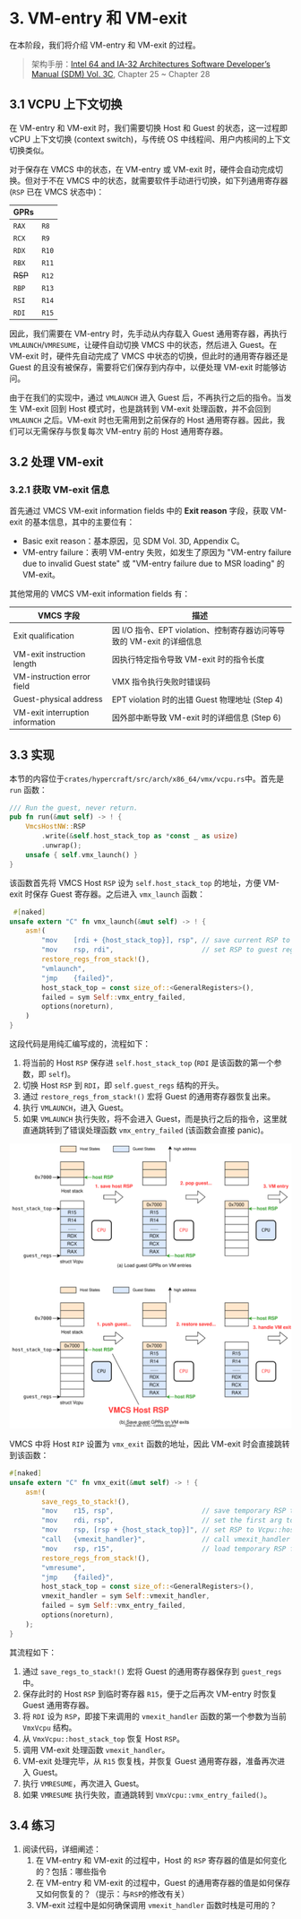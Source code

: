 # 3. VM-entry 和 VM-exit

在本阶段，我们将介绍 VM-entry 和 VM-exit 的过程。

> 架构手册：[Intel 64 and IA-32 Architectures Software Developer’s Manual (SDM) Vol. 3C](https://cdrdv2.intel.com/v1/dl/getContent/671447), Chapter 25 ~ Chapter 28

## 3.1 VCPU 上下文切换

在 VM-entry 和 VM-exit 时，我们需要切换 Host 和 Guest 的状态，这一过程即 vCPU 上下文切换 (context switch)，与传统 OS 中线程间、用户内核间的上下文切换类似。

对于保存在 VMCS 中的状态，在 VM-entry 或 VM-exit 时，硬件会自动完成切换。但对于不在 VMCS 中的状态，就需要软件手动进行切换，如下列通用寄存器 (`RSP` 已在 VMCS 状态中)：

| GPRs ||
|-|-|
| `RAX` | `R8 ` |
| `RCX` | `R9 ` |
| `RDX` | `R10` |
| `RBX` | `R11` |
| ~~RSP~~ | `R12` |
| `RBP` | `R13` |
| `RSI` | `R14` |
| `RDI` | `R15` |

因此，我们需要在 VM-entry 时，先手动从内存载入 Guest 通用寄存器，再执行 `VMLAUNCH`/`VMRESUME`，让硬件自动切换 VMCS 中的状态，然后进入 Guest。在 VM-exit 时，硬件先自动完成了 VMCS 中状态的切换，但此时的通用寄存器还是 Guest 的且没有被保存，需要将它们保存到内存中，以便处理 VM-exit 时能够访问。

由于在我们的实现中，通过 `VMLAUNCH` 进入 Guest 后，不再执行之后的指令。当发生 VM-exit 回到 Host 模式时，也是跳转到 VM-exit 处理函数，并不会回到 `VMLAUNCH` 之后。VM-exit 时也无需用到之前保存的 Host 通用寄存器。因此，我们可以无需保存与恢复每次 VM-entry 前的 Host 通用寄存器。

## 3.2 处理 VM-exit

### 3.2.1 获取 VM-exit 信息

首先通过 VMCS VM-exit information fields 中的 **Exit reason** 字段，获取 VM-exit 的基本信息，其中的主要位有：

* Basic exit reason：基本原因，见 SDM Vol. 3D, Appendix C。
* VM-entry failure：表明 VM-entry 失败，如发生了原因为 "VM-entry failure due to invalid Guest state" 或 "VM-entry failure due to MSR loading" 的 VM-exit。

其他常用的 VMCS VM-exit information fields 有：

| VMCS 字段 | 描述 |
|-|-|
| Exit qualification | 因 I/O 指令、EPT violation、控制寄存器访问等导致的 VM-exit 的详细信息 |
| VM-exit instruction length | 因执行特定指令导致 VM-exit 时的指令长度 |
| VM-instruction error field | VMX 指令执行失败时错误码 |
| Guest-physical address | EPT violation 时的出错 Guest 物理地址 (Step 4) |
| VM-exit interruption information | 因外部中断导致 VM-exit 时的详细信息 (Step 6)  |

## 3.3 实现

本节的内容位于`crates/hypercraft/src/arch/x86_64/vmx/vcpu.rs`中。首先是 `run` 函数：

```rust
/// Run the guest, never return.
pub fn run(&mut self) -> ! {
    VmcsHostNW::RSP
        .write(&self.host_stack_top as *const _ as usize)
        .unwrap();
    unsafe { self.vmx_launch() }
}
```

该函数首先将 VMCS Host `RSP` 设为 `self.host_stack_top` 的地址，方便 VM-exit 时保存 Guest 寄存器。之后进入 `vmx_launch` 函数：

```Rust
 #[naked]
unsafe extern "C" fn vmx_launch(&mut self) -> ! {
    asm!(
        "mov    [rdi + {host_stack_top}], rsp", // save current RSP to Vcpu::host_stack_top
        "mov    rsp, rdi",                      // set RSP to guest regs area
        restore_regs_from_stack!(),
        "vmlaunch",
        "jmp    {failed}",
        host_stack_top = const size_of::<GeneralRegisters>(),
        failed = sym Self::vmx_entry_failed,
        options(noreturn),
    )
}
```

这段代码是用纯汇编写成的，流程如下：

1. 将当前的 Host `RSP` 保存进 `self.host_stack_top` (`RDI` 是该函数的第一个参数，即 `self`)。
2. 切换 Host `RSP` 到 `RDI`，即 `self.guest_regs` 结构的开头。
3. 通过 `restore_regs_from_stack!()` 宏将 Guest 的通用寄存器恢复出来。
4. 执行 `VMLAUNCH`，进入 Guest。
5. 如果 `VMLAUNCH` 执行失败，将不会进入 Guest，而是执行之后的指令，这里就直通跳转到了错误处理函数 `vmx_entry_failed` (该函数会直接 panic)。

![VCPU 上下文切换](figures/3-context-switch.svg)

VMCS 中将 Host `RIP` 设置为 `vmx_exit` 函数的地址，因此 VM-exit 时会直接跳转到该函数：

```Rust
#[naked]
unsafe extern "C" fn vmx_exit(&mut self) -> ! {
    asm!(
        save_regs_to_stack!(),
        "mov    r15, rsp",                      // save temporary RSP to r15
        "mov    rdi, rsp",                      // set the first arg to &Vcpu
        "mov    rsp, [rsp + {host_stack_top}]", // set RSP to Vcpu::host_stack_top
        "call   {vmexit_handler}",              // call vmexit_handler
        "mov    rsp, r15",                      // load temporary RSP from r15
        restore_regs_from_stack!(),
        "vmresume",
        "jmp    {failed}",
        host_stack_top = const size_of::<GeneralRegisters>(),
        vmexit_handler = sym Self::vmexit_handler,
        failed = sym Self::vmx_entry_failed,
        options(noreturn),
    );
}
```

其流程如下：

1. 通过 `save_regs_to_stack!()` 宏将 Guest 的通用寄存器保存到 `guest_regs` 中。
2. 保存此时的 Host `RSP` 到临时寄存器 `R15`，便于之后再次 VM-entry 时恢复 Guest 通用寄存器。
3. 将 `RDI` 设为 `RSP`，即接下来调用的 `vmexit_handler` 函数的第一个参数为当前 `VmxVcpu` 结构。
4. 从 `VmxVcpu::host_stack_top` 恢复 Host `RSP`。
5. 调用 VM-exit 处理函数 `vmexit_handler`。
6. VM-exit 处理完毕，从 `R15` 恢复栈，并恢复 Guest 通用寄存器，准备再次进入 Guest。
7. 执行 `VMRESUME`，再次进入 Guest。
8. 如果 `VMRESUME` 执行失败，直通跳转到 `VmxVcpu::vmx_entry_failed()`。

## 3.4 练习

1. 阅读代码，详细阐述：
    1. 在 VM-entry 和 VM-exit 的过程中，Host 的 `RSP` 寄存器的值是如何变化的？包括：哪些指令
    2. 在 VM-entry 和 VM-exit 的过程中，Guest 的通用寄存器的值是如何保存又如何恢复的？（提示：与`RSP`的修改有关）
    3. VM-exit 过程中是如何确保调用 `vmexit_handler` 函数时栈是可用的？
